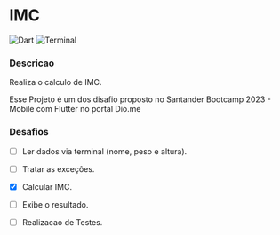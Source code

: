 # IMC
![Dart](https://img.shields.io/badge/dart-%230175C2.svg?style=for-the-badge&logo=dart&logoColor=white) ![Terminal](https://badgen.net/badge/icon/terminal?icon=terminal&label)
### Descricao
Realiza o calculo de IMC.

Esse Projeto é um dos disafio proposto no Santander Bootcamp 2023 - Mobile com Flutter no portal Dio.me

### Desafios
- [ ] Ler dados via terminal (nome, peso e altura).
- [ ] Tratar as exceçôes.
- [x] Calcular IMC.
- [ ] Exibe o resultado.
- [ ] Realizacao de Testes.

